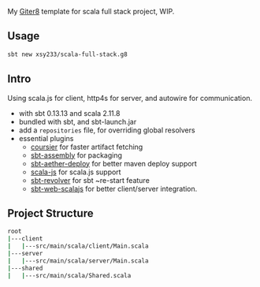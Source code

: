 My [Giter8][g8] template for scala full stack project, WIP.

## Usage

```sh
sbt new xsy233/scala-full-stack.g8
```

## Intro

Using scala.js for client, http4s for server, and autowire for communication.

- with sbt 0.13.13 and scala 2.11.8
- bundled with sbt, and sbt-launch.jar
- add a `repositories` file, for overriding global resolvers
- essential plugins
  - [coursier][coursier] for faster artifact fetching
  - [sbt-assembly][sbt-assembly] for packaging
  - [sbt-aether-deploy][sbt-aether-deploy] for better maven deploy support
  - [scala-js][scala-js] for scala.js support
  - [sbt-revolver][sbt-revolver] for sbt ~re-start feature
  - [sbt-web-scalajs][sbt-web-scalajs] for better client/server integration.

## Project Structure

```sh
root
|---client
|   |---src/main/scala/client/Main.scala
|---server
|   |---src/main/scala/server/Main.scala
|---shared
|   |---src/main/scala/Shared.scala
```

[g8]: http://www.foundweekends.org/giter8/
[coursier]: https://github.com/alexarchambault/coursier
[sbt-assembly]: https://github.com/sbt/sbt-assembly
[sbt-aether-deploy]: https://github.com/arktekk/sbt-aether-deploy
[scala-js]: https://github.com/scala-js/scala-js
[sbt-revolver]: https://github.com/spray/sbt-revolver
[sbt-web-scalajs]: https://github.com/vmunier/sbt-web-scalajs
